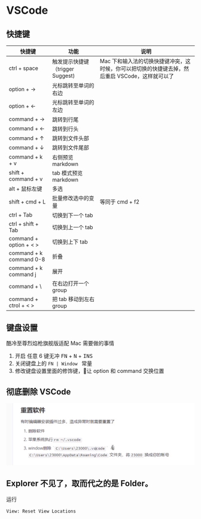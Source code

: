 # VSCode

## 快捷键
 |   快捷键       |           功能           |      说明      |
 |---------------|------------------------------|----------------------|
 | ctrl + space  |触发提示快捷键（trigger Suggest) | Mac 下和输入法的切换快捷键冲突，这时候，你可以把切换的快捷键去掉，然后重启 VSCode，这样就可以了|
 | option + ->   |  光标跳转至单词的右边        |  |
 | option + <-   |  光标跳转至单词的左边      |    |
 | command + ->  | 跳转到行尾|  |
 | command + <-  | 跳转到行头|  |
 | command + ↑   | 跳转到文件头部|  |
 | command + ↓   | 跳转到文件尾部|  |
 | command + k + v  | 右侧预览 markdown |  |
 | shift + command + v  | tab 模式预览 markdown | |
 | alt + 鼠标左键  | 多选 | |
 | shift + cmd + L  | 批量修改选中的变量 | 等同于 cmd + f2 |
 | ctrl + Tab  | 切换到下一个 tab | |
 | ctrl + shift + Tab  | 切换到上一个 tab | |
 | command + option + < >  | 切换到上下 tab | |
 | command + k  command 0-8  | 折叠 | |
 | command + k  command j  | 展开 | |
 | command + \  | 在右边打开一个 group | |
 | command + ctrol + < >  | 把 tab 移动到左右 group | |




## 键盘设置
酷冷至尊烈焰枪旗舰版适配 Mac 需要做的事情
1. 开启 任意 6 键无冲 <kbd>FN</kbd> + <kbd>N</kbd> + <kbd>INS</kbd> 
2. 关闭键盘上的 `FN | Window ` 常量
3. 修改键盘设置里面的修饰键，让 option 和 command 交换位置




## 彻底删除 VSCode

![彻底删除vscode](./pictures/彻底删除vscode.jpg)


## Explorer 不见了，取而代之的是 Folder。
运行 
```bash
View: Reset View Locations
```